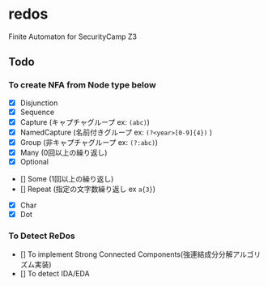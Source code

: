 # redos
Finite Automaton for SecurityCamp Z3 

## Todo

### To create NFA from Node type below

- [x] Disjunction
- [x] Sequence
- [x] Capture (キャプチャグループ ex: `(abc)`)
- [x] NamedCapture (名前付きグループ ex: `(?<year>[0-9]{4})` )
- [x] Group (非キャプチャグループ ex: `(?:abc)`)
- [x] Many (0回以上の繰り返し)
- [x] Optional
- [] Some (1回以上の繰り返し)
- [] Repeat (指定の文字数繰り返し ex `a{3}`)
- [x] Char
- [x] Dot

### To Detect ReDos

- [] To implement Strong Connected Components(強連結成分分解アルゴリズム実装)
- [] To detect IDA/EDA
